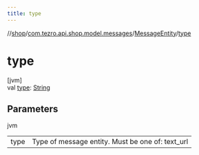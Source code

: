 ```yaml
---
title: type
---
```

//[shop](../../../index.html)/[com.tezro.api.shop.model.messages](../index.html)/[MessageEntity](index.html)/[type](type.html)



# type



[jvm]\
val [type](type.html): [String](https://kotlinlang.org/api/latest/jvm/stdlib/kotlin/-string/index.html)



## Parameters


jvm

| | |
|---|---|
| type | Type of message entity. Must be one of: text_url |




